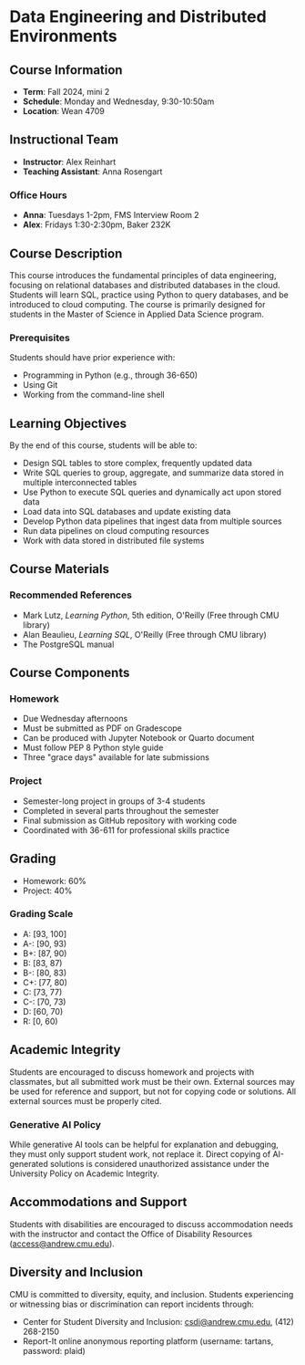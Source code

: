 # Data Engineering and Distributed Environments

## Course Information
- **Term**: Fall 2024, mini 2
- **Schedule**: Monday and Wednesday, 9:30-10:50am
- **Location**: Wean 4709

## Instructional Team
- **Instructor**: Alex Reinhart
- **Teaching Assistant**: Anna Rosengart

### Office Hours
- **Anna**: Tuesdays 1-2pm, FMS Interview Room 2
- **Alex**: Fridays 1:30-2:30pm, Baker 232K

## Course Description
This course introduces the fundamental principles of data engineering, focusing on relational databases and distributed databases in the cloud. Students will learn SQL, practice using Python to query databases, and be introduced to cloud computing. The course is primarily designed for students in the Master of Science in Applied Data Science program.

### Prerequisites
Students should have prior experience with:
- Programming in Python (e.g., through 36-650)
- Using Git
- Working from the command-line shell

## Learning Objectives
By the end of this course, students will be able to:
- Design SQL tables to store complex, frequently updated data
- Write SQL queries to group, aggregate, and summarize data stored in multiple interconnected tables
- Use Python to execute SQL queries and dynamically act upon stored data
- Load data into SQL databases and update existing data
- Develop Python data pipelines that ingest data from multiple sources
- Run data pipelines on cloud computing resources
- Work with data stored in distributed file systems

## Course Materials
### Recommended References
- Mark Lutz, *Learning Python*, 5th edition, O'Reilly (Free through CMU library)
- Alan Beaulieu, *Learning SQL*, O'Reilly (Free through CMU library)
- The PostgreSQL manual

## Course Components

### Homework
- Due Wednesday afternoons
- Must be submitted as PDF on Gradescope
- Can be produced with Jupyter Notebook or Quarto document
- Must follow PEP 8 Python style guide
- Three "grace days" available for late submissions

### Project
- Semester-long project in groups of 3-4 students
- Completed in several parts throughout the semester
- Final submission as GitHub repository with working code
- Coordinated with 36-611 for professional skills practice

## Grading
- Homework: 60%
- Project: 40%

### Grading Scale
- A: [93, 100]
- A-: [90, 93)
- B+: [87, 90)
- B: [83, 87)
- B-: [80, 83)
- C+: [77, 80)
- C: [73, 77)
- C-: [70, 73)
- D: [60, 70)
- R: [0, 60)

## Academic Integrity
Students are encouraged to discuss homework and projects with classmates, but all submitted work must be their own. External sources may be used for reference and support, but not for copying code or solutions. All external sources must be properly cited.

### Generative AI Policy
While generative AI tools can be helpful for explanation and debugging, they must only support student work, not replace it. Direct copying of AI-generated solutions is considered unauthorized assistance under the University Policy on Academic Integrity.

## Accommodations and Support
Students with disabilities are encouraged to discuss accommodation needs with the instructor and contact the Office of Disability Resources (access@andrew.cmu.edu).

## Diversity and Inclusion
CMU is committed to diversity, equity, and inclusion. Students experiencing or witnessing bias or discrimination can report incidents through:
- Center for Student Diversity and Inclusion: csdi@andrew.cmu.edu, (412) 268-2150
- Report-It online anonymous reporting platform (username: tartans, password: plaid)
